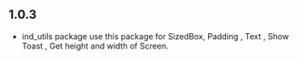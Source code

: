 ## 1.0.3

* ind_utils package use this package for SizedBox, Padding , Text , Show Toast , Get height and width
  of Screen.